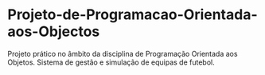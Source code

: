 # Projeto-de-Programacao-Orientada-aos-Objectos
Projeto prático no âmbito da disciplina de Programação Orientada aos Objetos. Sistema de gestão e simulação de equipas de futebol.
